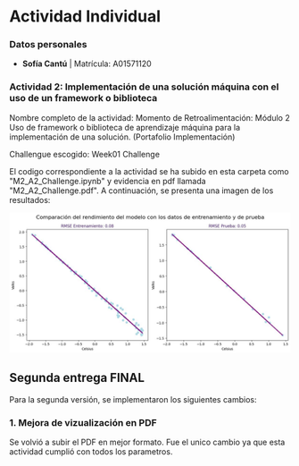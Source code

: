 # **Actividad Individual**

### **Datos personales**
- **Sofía Cantú** | Matrícula: A01571120

### **Actividad 2: Implementación de una solución máquina con el uso de un framework o biblioteca**

Nombre completo de la actividad: Momento de Retroalimentación: Módulo 2 Uso de framework o biblioteca de aprendizaje máquina para la implementación de una solución. (Portafolio Implementación)

Challengue escogido: Week01 Challenge

El codigo correspondiente a la actividad se ha subido en esta carpeta como "M2_A2_Challenge.ipynb" y evidencia en pdf llamada "M2_A2_Challenge.pdf". A continuación, se presenta una imagen de los resultados:

<p align="center">
  <img src="/ArchivosExtras/M2_A2_Graficas.jpeg" alt="Resultados de la Actividad 2" width="800"/>
</p>

## Segunda entrega FINAL

Para la segunda versión, se implementaron los siguientes cambios:

### 1. Mejora de vizualización en PDF
Se volvió a subir el PDF en mejor formato. Fue el unico cambio ya que esta actividad cumplió con todos los parametros.
